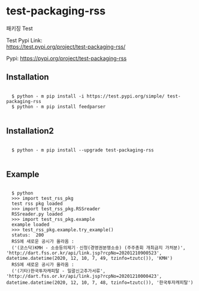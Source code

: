 # test-packaging-rss

패키징 Test  

Test Pypi Link:  
https://test.pypi.org/project/test-packaging-rss/  

Pypi: 
https://pypi.org/project/test-packaging-rss  
  
  
## Installation
<pre>
<code>
  $ python - m pip install -i https://test.pypi.org/simple/ test-packaging-rss
  $ python - m pip install feedparser
</code>
</pre>
  
  
## Installation2 
<pre>
<code>
  $ python - m pip install --upgrade test-packaging-rss
</code>
</pre>

## Example

<pre>
<code>
  $ python
  >>> import test_rss_pkg  
  test rss pkg loaded  
  >>> import test_rss_pkg.RSSreader  
  RSSreader.py loaded  
  >>> import test_rss_pkg.example
  example loaded
  >>> test_rss_pkg.example.try_example()
  status:  200
  RSS에 새로운 공시가 올라옴 : 
  ('(코스닥)KMH - 소송등의제기ㆍ신청(경영권분쟁소송) (주주총회 개최금지 가처분)', 'http://dart.fss.or.kr/api/link.jsp?rcpNo=20201210900523', datetime.datetime(2020, 12, 10, 7, 49, tzinfo=tzutc()), 'KMH')
  RSS에 새로운 공시가 올라옴 : 
  ('(기타)한국투자캐피탈 - 일괄신고추가서류', 'http://dart.fss.or.kr/api/link.jsp?rcpNo=20201210000423', datetime.datetime(2020, 12, 10, 7, 48, tzinfo=tzutc()), '한국투자캐피탈')
</code>
</pre>
